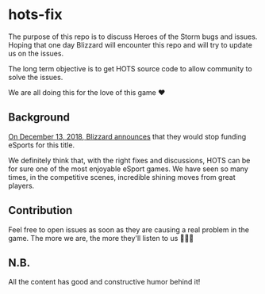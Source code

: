 # hots-fix

The purpose of this repo is to discuss Heroes of the Storm bugs and issues.
Hoping that one day Blizzard will encounter this repo and will try to update us on the issues.

The long term objective is to get HOTS source code to allow community to solve the issues.

We are all doing this for the love of this game ❤️


Background
------
[On December 13, 2018, Blizzard announces](https://news.blizzard.com/en-us/blizzard/22833558/heroes-of-the-storm-news) that they 
would stop funding eSports for this title.

We definitely think that, with the right fixes and discussions, HOTS can be for sure one of the most enjoyable eSport games.
We have seen so many times, in the competitive scenes, incredible shining moves from great players.

Contribution
------
Feel free to open issues as soon as they are causing a real problem in the game.
The more we are, the more they'll listen to us 🚀🚀🚀

## N.B.
All the content has good and constructive humor behind it!
